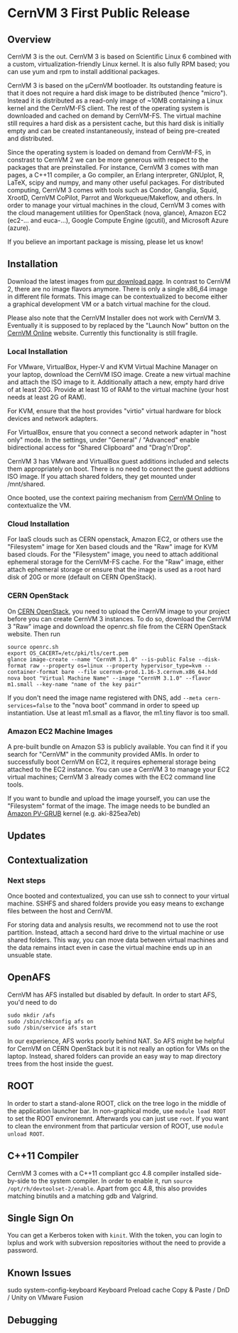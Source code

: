 CernVM 3 First Public Release
=============================

## Overview

CernVM 3 is the out.
CernVM 3 is based on Scientific Linux 6 combined with a custom, virtualization-friendly Linux kernel.
It is also fully RPM based; you can use yum and rpm to install additional packages.

CernVM 3 is based on the µCernVM bootloader.
Its outstanding feature is that it does not require a hard disk image to be distributed (hence "micro").
Instead it is distributed as a read-only image of ~10MB containing a Linux kernel and the CernVM-FS client.
The rest of the operating system is downloaded and cached on demand by CernVM-FS.
The virtual machine still requires a hard disk as a persistent cache, but this hard disk is initially empty and can be created instantaneously, instead of being pre-created and distributed.

Since the operating system is loaded on demand from CernVM-FS, in constrast to CernVM 2 we can be more generous with respect to the packages that are preinstalled.
For instance, CernVM 3 comes with man pages, a C++11 compiler, a Go compiler, an Erlang interpreter, GNUplot, R, LaTeX, scipy and numpy, and many other useful packages.
For distributed computing, CernVM 3 comes with tools such as Condor, Ganglia, Squid, XrootD, CernVM CoPilot, Parrot and Workqueue/Makeflow, and others.
In order to manage your virtual machines in the cloud, CernVM 3 comes with the cloud management utilities for OpenStack (nova, glance), Amazon EC2 (ec2-... and euca-...), Google Compute Engine (gcutil), and Microsoft Azure (azure).

If you believe an important package is missing, please let us know!


## Installation

Download the latest images from [our download page](http://cernvm.cern.ch/portal/downloads).
In contrast to CernVM 2, there are no image flavors anymore.
There is only a single x86_64 image in different file formats.
This image can be contextualized to become either a graphical development VM or a batch virtual machine for the cloud.

Please also note that the CernVM Installer does not work with CernVM 3.
Eventually it is supposed to by replaced by the "Launch Now" button on the [CernVM Online](https://cernvm-online.cern.ch) website.
Currently this functionality is still fragile.


### Local Installation

For VMware, VirtualBox, Hyper-V and KVM Virtual Machine Manager on your laptop, download the CernVM ISO image.
Create a new virtual machine and attach the ISO image to it.
Additionally attach a new, empty hard drive of at least 20G.
Provide at least 1G of RAM to the virtual machine (your host needs at least 2G of RAM).

For KVM, ensure that the host provides "virtio" virtual hardware for block devices and network adapters.

For VirtualBox, ensure that you connect a second network adapter in "host only" mode.
In the settings, under "General" / "Advanced" enable bidirectional access for "Shared Clipboard" and "Drag'n'Drop".

CernVM 3 has VMware and VirtualBox guest additions included and selects them appropriately on boot.
There is no need to connect the guest addtions ISO image.
If you attach shared folders, they get mounted under /mnt/shared.

Once booted, use the context pairing mechanism from [CernVM Online](https://cernvm-online.cern.ch) to contextualize the VM.


### Cloud Installation

For IaaS clouds such as CERN openstack, Amazon EC2, or others use the "Filesystem" image for Xen based clouds and the "Raw" image for KVM based clouds.
For the "Filesystem" image, you need to attach additional ephemeral storage for the CernVM-FS cache.
For the "Raw" image, either attach ephemeral storage or ensure that the image is used as a root hard disk of 20G or more (default on CERN OpenStack).


### CERN OpenStack

On [CERN OpenStack](https://openstack.cern.ch), you need to upload the CernVM image to your project before you can create CernVM 3 instances.
To do so, download the CernVM 3 "Raw" image and download the openrc.sh file from the CERN OpenStack website.
Then run

    source openrc.sh
    export OS_CACERT=/etc/pki/tls/cert.pem
    glance image-create --name "CernVM 3.1.0" --is-public False --disk-format raw --property os=linux --property hypervisor_type=kvm --container-format bare --file ucernvm-prod.1.16-3.cernvm.x86_64.hdd
    nova boot "Virtual Machine Name" --image "CernVM 3.1.0" --flavor m1.small --key-name "name of the key pair"

If you don't need the image name registered with DNS, add `--meta cern-services=false` to the "nova boot" command in order to speed up instantiation.
Use at least m1.small as a flavor, the m1.tiny flavor is too small.


### Amazon EC2 Machine Images

A pre-built bundle on Amazon S3 is publicly available.
You can find it if you search for "CernVM" in the community provided AMIs.
In order to successfully boot CernVM on EC2, it requires ephemeral storage being attached to the EC2 instance.
You can use a CernVM 3 to manage your EC2 virtual machines; CernVM 3 already comes with the EC2 command line tools.

If you want to bundle and upload the image yourself, you can use the "Filesystem" format of the image.
The image needs to be bundled an [Amazon PV-GRUB](http://docs.aws.amazon.com/AWSEC2/2011-07-15/UserGuide/index.html?UserProvidedkernels.html) kernel (e.g. aki-825ea7eb)

## Updates

## Contextualization

### Next steps

Once booted and contextualized, you can use ssh to connect to your virtual machine.
SSHFS and shared folders provide you easy means to exchange files between the host and CernVM.

For storing data and analysis results, we recommend not to use the root partition.
Instead, attach a second hard drive to the virtual machine or use shared folders.
This way, you can move data between virtual machines and the data remains intact even in case the virtual machine ends up in an unsuable state.


## OpenAFS

CernVM has AFS installed but disabled by default.
In order to start AFS, you'd need to do

    sudo mkdir /afs
    sudo /sbin/chkconfig afs on
    sudo /sbin/service afs start

In our experience, AFS works poorly behind NAT.
So AFS might be helpful for CernVM on CERN OpenStack but it is not really an option for VMs on the laptop.
Instead, shared folders can provide an easy way to map directory trees from the host inside the guest.


## ROOT

In order to start a stand-alone ROOT, click on the tree logo in the middle of the application launcher bar.
In non-graphical mode, use `module load ROOT` to set the ROOT environemnt.
Afterwards you can just use `root`.
If you want to clean the environment from that particular version of ROOT, use `module unload ROOT`.


## C++11 Compiler

CernVM 3 comes with a C++11 compliant gcc 4.8 compiler installed side-by-side to the system compiler.
In order to enable it, run `source /opt/rh/devtoolset-2/enable`.
Apart from gcc 4.8, this also provides matching binutils and a matching gdb and Valgrind.


## Single Sign On

You can get a Kerberos token with `kinit`.
With the token, you can login to lxplus and work with subversion repositories without the need to provide a password.


## Known Issues

sudo system-config-keyboard Keyboard
Preload cache
Copy & Paste / DnD / Unity on VMware Fusion

## Debugging
